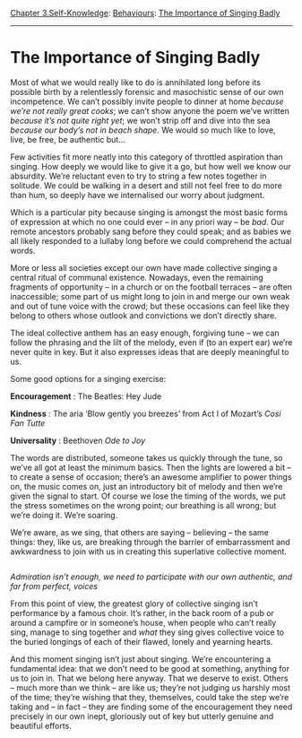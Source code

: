 [Chapter 3.Self-Knowledge](https://www.theschooloflife.com/thebookoflife/category/self-knowledge/): [Behaviours](https://www.theschooloflife.com/thebookoflife/category/self-knowledge/behaviours/): [The Importance of Singing Badly](https://www.theschooloflife.com/thebookoflife/the-importance-of-singing-badly/)

* * *

# The Importance of Singing Badly

Most of what we would really like to do is annihilated long before its possible birth by a relentlessly forensic and masochistic sense of our own incompetence. We can’t possibly invite people to dinner at home _because we’re not really great cooks_; we can’t show anyone the poem we’ve written _because it’s not quite right yet_; we won’t strip off and dive into the sea _because our body’s not in beach shape._ We would so much like to love, live, be free, be authentic but…

Few activities fit more neatly into this category of throttled aspiration than singing. How deeply we would like to give it a go, but how well we know our absurdity. We’re reluctant even to try to string a few notes together in solitude. We could be walking in a desert and still not feel free to do more than hum, so deeply have we internalised our worry about judgment.

Which is a particular pity because singing is amongst the most basic forms of expression at which no one could ever – in any priori way – be _bad_. Our remote ancestors probably sang before they could speak; and as babies we all likely responded to a lullaby long before we could comprehend the actual words.&nbsp;

More or less all societies except our own have made collective singing a central ritual of communal existence. Nowadays, even the remaining fragments of opportunity – in a church or on the football terraces – are often inaccessible; some part of us might long to join in and merge our own weak and out of tune voice with the crowd; but these occasions can feel like they belong to others whose outlook and convictions we don’t directly share.&nbsp;

The ideal collective anthem has an easy enough, forgiving tune – we can follow the phrasing and the lilt of the melody, even if (to an expert ear) we’re never quite in key. But it also expresses ideas that are deeply meaningful to us.&nbsp;

Some good options for a singing exercise:&nbsp;

**Encouragement** : The Beatles: Hey Jude

**Kindness** : The aria ‘Blow gently you breezes’ from Act I of Mozart’s _Cosi Fan Tutte_

**Universality** : Beethoven _Ode to Joy&nbsp;_

The words are distributed, someone takes us quickly through the tune, so we’ve all got at least the minimum basics. Then the lights are lowered a bit – to create a sense of occasion; there’s an awesome amplifier to power things on, the music comes on, just an introductory bit of melody and then we’re given the signal to start. Of course we lose the timing of the words, we put the stress sometimes on the wrong point; our breathing is all wrong; but we’re doing it. We’re soaring.&nbsp;

We’re aware, as we sing, that others are saying – believing – the same things: they, like us, are breaking through the barrier of embarrassment and awkwardness to join with us in creating this superlative collective moment.&nbsp;

<figure class="wp-block-image"><img src="https://lh3.googleusercontent.com/gpkOT80_4ijMEU18fdN9eSulTNYIaCL8r9IkU8NjM6I1jFhniPpEt9rxl65JE97YCT7yZGTww1X9DyKGiuTPHde_e8AKJZBL--xM2dU_BzmQlYJh65Qkxe6RdmxfbmXRtxiwNWzF" alt=""></figure>

_Admiration isn’t enough, we need to participate with our own authentic, and far from perfect, voices&nbsp;_

From this point of view, the greatest glory of collective singing isn’t performance by a famous choir. It’s rather, in the back room of a pub or around a campfire or in someone’s house, when people who can’t really sing, manage to sing together and _what_ they sing gives collective voice to the buried longings of each of their flawed, lonely and yearning hearts.&nbsp;

And this moment singing isn’t just about singing. We’re encountering a fundamental idea: that we don’t need to be good at something, anything for us to join in. That we belong here anyway. That we deserve to exist. Others – much more than we think – are like us; they’re not judging us harshly most of the time; they’re wishing that they, themselves, could take the step we’re taking and – in fact – they are finding some of the encouragement they need precisely in our own inept, gloriously out of key but utterly genuine and beautiful efforts.&nbsp;
